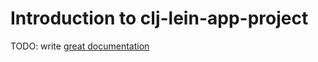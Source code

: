 # Introduction to clj-lein-app-project

TODO: write [great documentation](http://jacobian.org/writing/what-to-write/)
